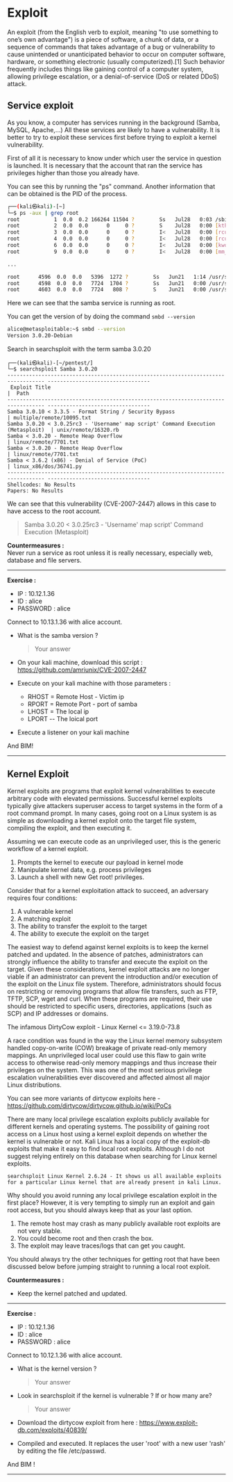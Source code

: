 
# Exploit
An exploit (from the English verb to exploit, meaning "to use something to one’s own advantage") is a piece of software, a chunk of data, or a sequence of commands that takes advantage of a bug or vulnerability to cause unintended or unanticipated behavior to occur on computer software, hardware, or something electronic (usually computerized).[1] Such behavior frequently includes things like gaining control of a computer system, allowing privilege escalation, or a denial-of-service (DoS or related DDoS) attack.

## Service exploit
As you know, a computer has services running in the background (Samba, MySQL, Apache,...) All these services are likely to have a vulnerability. It is better to try to exploit these services first before trying to exploit a kernel vulnerability.

First of all it is necessary to know under which user the service in question is launched. It is necessary that the account that ran the service has privileges higher than those you already have.

You can see this by running the "ps" command. Another information that can be obtained is the PID of the process. 

```bash
┌──(kali㉿kali)-[~]
└─$ ps -aux | grep root  
root           1  0.0  0.2 166264 11504 ?        Ss   Jul28   0:03 /sbin/init splash
root           2  0.0  0.0      0     0 ?        S    Jul28   0:00 [kthreadd]
root           3  0.0  0.0      0     0 ?        I<   Jul28   0:00 [rcu_gp]
root           4  0.0  0.0      0     0 ?        I<   Jul28   0:00 [rcu_par_gp]
root           6  0.0  0.0      0     0 ?        I<   Jul28   0:00 [kworker/0:0H-events_highpri]
root           9  0.0  0.0      0     0 ?        I<   Jul28   0:00 [mm_percpu_wq]

...

root      4596  0.0  0.0   5396  1272 ?        Ss   Jun21   1:14 /usr/sbin/nmbd -D
root      4598  0.0  0.0   7724  1704 ?        Ss   Jun21   0:00 /usr/sbin/smbd -D
root      4603  0.0  0.0   7724   808 ?        S    Jun21   0:00 /usr/sbin/smbd -D
```
Here we can see that the samba service is running as root.

You can get the version of by doing the command ``smbd --version`` 

````bash
alice@metasploitable:~$ smbd --version
Version 3.0.20-Debian
````
Search in searchsploit with the term samba 3.0.20

````
┌──(kali㉿kali)-[~/pentest/]
└─$ searchsploit Samba 3.0.20 
---------------------------------------------------------------------------------- ---------------------------------
 Exploit Title                                                                    |  Path
---------------------------------------------------------------------------------- ---------------------------------
Samba 3.0.10 < 3.3.5 - Format String / Security Bypass                            | multiple/remote/10095.txt
Samba 3.0.20 < 3.0.25rc3 - 'Username' map script' Command Execution (Metasploit)  | unix/remote/16320.rb
Samba < 3.0.20 - Remote Heap Overflow                                             | linux/remote/7701.txt
Samba < 3.0.20 - Remote Heap Overflow                                             | linux/remote/7701.txt
Samba < 3.6.2 (x86) - Denial of Service (PoC)                                     | linux_x86/dos/36741.py
---------------------------------------------------------------------------------- ---------------------------------
Shellcodes: No Results
Papers: No Results
````

We can see that this vulnerability (CVE-2007-2447) allows in this case to have access to the root account.

> Samba 3.0.20 < 3.0.25rc3 - 'Username' map script' Command Execution (Metasploit) 

**Countermeasures :**  
Never run a service as root unless it is really necessary, especially web, database and file servers.

---- 

**Exercise :**
- IP : 10.12.1.36
- ID : alice
- PASSWORD : alice

Connect to 10.13.1.36 with alice account.

- What is the samba version  ? 
    > Your answer
- On your kali machine, download this script : https://github.com/amriunix/CVE-2007-2447
- Execute on your kali machine with those parameters :
    - RHOST = Remote Host - Victim ip
    - RPORT = Remote Port - port of samba
    - LHOST = The local ip
    - LPORT -- The loical port

- Execute a listener on your kali machine

And BIM!

----


## Kernel Exploit
Kernel exploits are programs that exploit kernel vulnerabilities to execute arbitrary code with elevated permissions. Successful kernel exploits typically give attackers superuser access to target systems in the form of a root command prompt. In many cases, going root on a Linux system is as simple as downloading a kernel exploit onto the target file system, compiling the exploit, and then executing it.

Assuming we can execute code as an unprivileged user, this is the generic workflow of a kernel exploit.

1. Prompts the kernel to execute our payload in kernel mode
2. Manipulate kernel data, e.g. process privileges
3. Launch a shell with new Get root! privileges.

Consider that for a kernel exploitation attack to succeed, an adversary requires four conditions:

1. A vulnerable kernel
2. A matching exploit
3. The ability to transfer the exploit to the target
4. The ability to execute the exploit on the target

The easiest way to defend against kernel exploits is to keep the kernel patched and updated. In the absence of patches, administrators can strongly influence the ability to transfer and execute the exploit on the target. Given these considerations, kernel exploit attacks are no longer viable if an administrator can prevent the introduction and/or execution of the exploit on the Linux file system. Therefore, administrators should focus on restricting or removing programs that allow file transfers, such as FTP, TFTP, SCP, wget and curl. When these programs are required, their use should be restricted to specific users, directories, applications (such as SCP) and IP addresses or domains.

The infamous DirtyCow exploit - Linux Kernel <= 3.19.0-73.8

A race condition was found in the way the Linux kernel memory subsystem handled copy-on-write (COW) breakage of private read-only memory mappings. An unprivileged local user could use this flaw to gain write access to otherwise read-only memory mappings and thus increase their privileges on the system. This was one of the most serious privilege escalation vulnerabilities ever discovered and affected almost all major Linux distributions.

You can see more variants of dirtycow exploits here - https://github.com/dirtycow/dirtycow.github.io/wiki/PoCs

There are many local privilege escalation exploits publicly available for different kernels and operating systems. The possibility of gaining root access on a Linux host using a kernel exploit depends on whether the kernel is vulnerable or not. Kali Linux has a local copy of the exploit-db exploits that make it easy to find local root exploits. Although I do not suggest relying entirely on this database when searching for Linux kernel exploits.

```
searchsploit Linux Kernel 2.6.24 - It shows us all available exploits for a particular Linux kernel that are already present in kali Linux.
```

Why should you avoid running any local privilege escalation exploit in the first place?
However, it is very tempting to simply run an exploit and gain root access, but you should always keep that as your last option.

1. The remote host may crash as many publicly available root exploits are not very stable.
2. You could become root and then crash the box.
3. The exploit may leave traces/logs that can get you caught.

You should always try the other techniques for getting root that have been discussed below before jumping straight to running a local root exploit.

**Countermeasures :**
- Keep the kernel patched and updated.

----
**Exercise :**
- IP : 10.12.1.36
- ID : alice
- PASSWORD : alice

Connect to 10.12.1.36 with alice account.

- What is the kernel version  ? 
    > Your answer

- Look in searchsploit if the kernel is vulnerable ? If or how many are?
    > Your answer

- Download the dirtycow exploit from here : https://www.exploit-db.com/exploits/40839/

- Compiled and executed. It replaces the user 'root' with a new user 'rash' by editing the file /etc/passwd.


And BIM !

---- 



